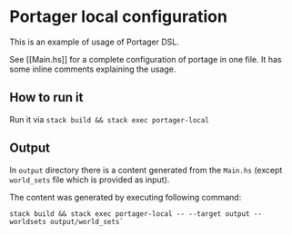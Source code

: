 # Portager local configuration

This is an example of usage of Portager DSL.

See [[Main.hs]] for a complete configuration of portage in one file. It has some inline comments explaining the usage.

## How to run it

Run it via `stack build && stack exec portager-local`

## Output

In `output` directory there is a content generated from the `Main.hs` (except `world_sets` file which is provided as input).

The content was generated by executing following command: 

```
stack build && stack exec portager-local -- --target output --worldsets output/world_sets`
```
